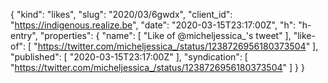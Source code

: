 {
  "kind": "likes",
  "slug": "2020/03/6gwdx",
  "client_id": "https://indigenous.realize.be",
  "date": "2020-03-15T23:17:00Z",
  "h": "h-entry",
  "properties": {
    "name": [
      "Like of @micheljessica_'s tweet"
    ],
    "like-of": [
      "https://twitter.com/micheljessica_/status/1238726956180373504"
    ],
    "published": [
      "2020-03-15T23:17:00Z"
    ],
    "syndication": [
      "https://twitter.com/micheljessica_/status/1238726956180373504"
    ]
  }
}
